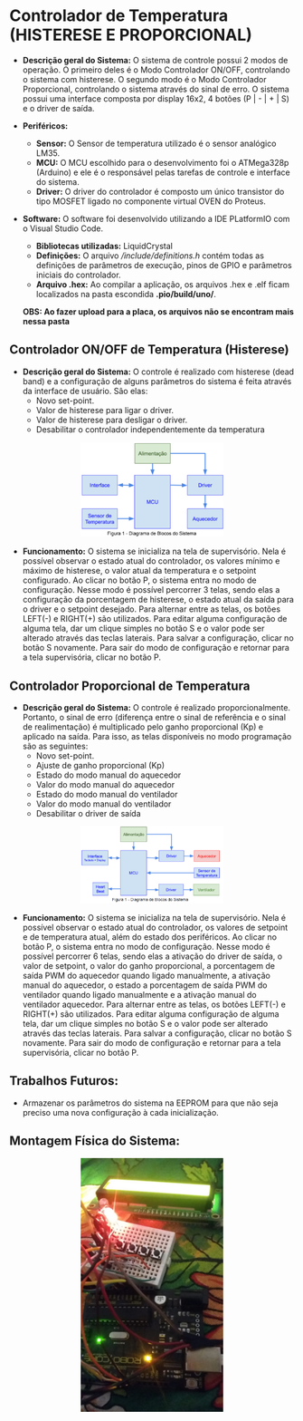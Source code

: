 # Controlador de Temperatura (HISTERESE E PROPORCIONAL)

* **Descrição geral do Sistema:**
O sistema de controle possui 2 modos de operação. O primeiro deles é o Modo Controlador ON/OFF, controlando o sistema com histerese. O segundo modo é o Modo Controlador Proporcional, controlando o sistema através do sinal de erro. O sistema possui uma interface composta por display 16x2, 4 botões (P | - | + | S) e o driver de saída. 

* **Periféricos:**
   * **Sensor:** O Sensor de temperatura utilizado é o sensor analógico LM35.
   * **MCU:** O MCU escolhido para o desenvolvimento foi o ATMega328p (Arduino) e ele é o responsável pelas tarefas de controle e interface do sistema. 
   * **Driver:** O driver do controlador é composto um único transistor do tipo MOSFET ligado no componente virtual OVEN do Proteus.

* **Software:**
O software foi desenvolvido utilizando a IDE PLatformIO com o Visual Studio Code.
   * **Bibliotecas utilizadas:** LiquidCrystal
   * **Definições:** O arquivo */include/definitions.h* contém todas as definições de parâmetros de execução, pinos de GPIO e parâmetros iniciais do controlador.
   * **Arquivo .hex:** Ao compilar a aplicação, os arquivos .hex e .elf ficam localizados na pasta escondida **.pio/build/uno/**. 

   **OBS: Ao fazer upload para a placa, os arquivos não se encontram mais nessa pasta**

## Controlador ON/OFF de Temperatura (Histerese)
* **Descrição geral do Sistema:**
O controle é realizado com histerese (dead band) e a configuração de alguns parâmetros do sistema é feita através da interface de usuário. Sâo elas:
   * Novo set-point.
   * Valor de histerese para ligar o driver.
   * Valor de histerese para desligar o driver.
   * Desabilitar o controlador independentemente da temperatura

<div align="center">
   <img src="README_MEDIAS/diagrama_blocos_sistema_hyst.png" alt="diagrama" width="50%" height="20%"/></center>
</div>

* **Funcionamento:**
   O sistema se inicializa na tela de supervisório. Nela é possível observar o estado atual do controlador, os valores mínimo e máximo de histerese, o valor atual da temperatura e o setpoint configurado. Ao clicar no botão P, o sistema entra no modo de configuração. Nesse modo é possível percorrer 3 telas, sendo elas a configuração da porcentagem de histerese, o estado atual da saída para o driver e o setpoint desejado. Para alternar entre as telas, os botões LEFT(-) e RIGHT(+) são utilizados. Para editar alguma configuração de alguma tela, dar um clique simples no botão S e o valor pode ser alterado através das teclas laterais. Para salvar a configuração, clicar no botão S novamente. Para sair do modo de configuração e retornar para a tela supervisória, clicar no botão P.

## Controlador Proporcional de Temperatura
* **Descrição geral do Sistema:**
O controle é realizado proporcionalmente. Portanto, o sinal de erro (diferença entre o sinal de referência e o sinal de realimentação) é multiplicado pelo ganho
proporcional (Kp) e aplicado na saída. Para isso, as telas disponíveis no modo programação são as seguintes:
   * Novo set-point.
   * Ajuste de ganho proporcional (Kp)
   * Estado do modo manual do aquecedor
   * Valor do modo manual do aquecedor
   * Estado do modo manual do ventilador
   * Valor do modo manual do ventilador
   * Desabilitar o driver de saída

<div align="center">
   <img src="README_MEDIAS/diagrama_blocos_sistema_prop.png" alt="diagrama" width="50%" height="20%"/></center>
</div>

* **Funcionamento:**
   O sistema se inicializa na tela de supervisório. Nela é possível observar o estado atual do controlador, os valores de setpoint e de temperatura atual, além do estado dos periféricos. Ao clicar no botão P, o sistema entra no modo de configuração. Nesse modo é possível percorrer 6 telas, sendo elas a ativação do driver de saída, o valor de setpoint, o valor do ganho proporcional, a porcentagem de saída PWM do aquecedor quando ligado manualmente, a ativação manual do aquecedor, o estado a porcentagem de saída PWM do ventilador quando ligado manualmente e a ativação manual do ventilador aquecedor. Para alternar entre as telas, os botões LEFT(-) e RIGHT(+) são utilizados. Para editar alguma configuração de alguma tela, dar um clique simples no botão S e o valor pode ser alterado através das teclas laterais. Para salvar a configuração, clicar no botão S novamente. Para sair do modo de configuração e retornar para a tela supervisória, clicar no botão P.

## Trabalhos Futuros:
   * Armazenar os parâmetros do sistema na EEPROM para que não seja preciso uma nova configuração à cada inicialização.

## Montagem Física do Sistema:
<div align="center">
   <img src="README_MEDIAS/montagem_fisica_sistema.jpeg" alt="diagrama" width="50%" height="20%"/></center>
</div>